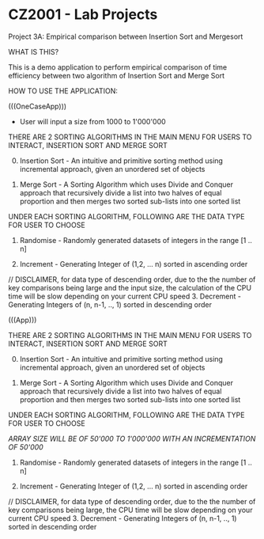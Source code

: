 # CZ2001 - Lab Projects
Project 3A: Empirical comparison between Insertion Sort and Mergesort 

WHAT IS THIS?

This is a demo application to perform empirical comparison of time efficiency between two algorithm of Insertion Sort and Merge Sort

HOW TO USE THE APPLICATION:

(((OneCaseApp)))
- User will input a size from 1000 to 1'000'000

THERE ARE 2 SORTING ALGORITHMS IN THE MAIN MENU FOR USERS TO INTERACT, INSERTION SORT AND MERGE SORT

0. Insertion Sort - An intuitive and primitive sorting method using incremental approach, given an unordered set of objects

1. Merge Sort - A Sorting Algorithm which uses Divide and Conquer approach that recursively divide a list into two halves of equal proportion and then merges two sorted sub-lists into one sorted list

UNDER EACH SORTING ALGORITHM, FOLLOWING ARE THE DATA TYPE FOR USER TO CHOOSE

1. Randomise - Randomly generated datasets of integers in the range [1 .. n]

2. Increment - Generating Integer of (1,2, … n) sorted in ascending order

// DISCLAIMER, for data type of descending order, due to the the number of key comparisons being large and the input size, the calculation of the CPU time will be slow depending on your current CPU speed
3. Decrement - Generating Integers of (n, n-1, .., 1) sorted in descending order

(((App)))

THERE ARE 2 SORTING ALGORITHMS IN THE MAIN MENU FOR USERS TO INTERACT, INSERTION SORT AND MERGE SORT

0. Insertion Sort - An intuitive and primitive sorting method using incremental approach, given an unordered set of objects

1. Merge Sort - A Sorting Algorithm which uses Divide and Conquer approach that recursively divide a list into two halves of equal proportion and then merges two sorted sub-lists into one sorted list

UNDER EACH SORTING ALGORITHM, FOLLOWING ARE THE DATA TYPE FOR USER TO CHOOSE

*ARRAY SIZE WILL BE OF 50'000 TO 1'000'000 WITH AN INCREMENTATION OF 50'000*

1. Randomise - Randomly generated datasets of integers in the range [1 .. n]

2. Increment - Generating Integer of (1,2, … n) sorted in ascending order

// DISCLAIMER, for data type of descending order, due to the the number of key comparisons being large, the CPU time will be slow depending on your current CPU speed
3. Decrement - Generating Integers of (n, n-1, .., 1) sorted in descending order

